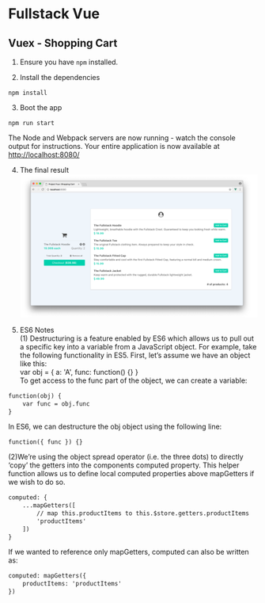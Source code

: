 # Fullstack Vue

## Vuex - Shopping Cart

1. Ensure you have `npm` installed.

2. Install the dependencies

````
npm install
````

3. Boot the app

````
npm run start
````

The Node and Webpack servers are now running - watch the console output for instructions. Your entire application is now available at [http://localhost:8080/](http://localhost:8080/)

4. The final result
![Image text](https://raw.githubusercontent.com/BobJackson/vue-learning/master/vuex/shopping_cart/shopping_cart.png)

5. ES6 Notes  
(1) Destructuring is a feature enabled by ES6 which allows us to pull out a specific key into
a variable from a JavaScript object.
For example, take the following functionality in ES5. First, let’s assume we have an object
like this:  
var obj = { a: 'A', func: function() {} }  
To get access to the func part of the object, we can create a variable:
````
function(obj) {
    var func = obj.func
}
````
In ES6, we can destructure the obj object using the following line:  
````
function({ func }) {}
````
(2)We’re using the object spread operator (i.e. the three dots) to directly ‘copy’ the getters into the
   components computed property. This helper function allows us to define local computed properties
   above mapGetters if we wish to do so.
````
computed: {
    ...mapGetters([
        // map this.productItems to this.$store.getters.productItems
        'productItems'
    ])
}
````
 If we wanted to reference only mapGetters, computed can also
 be written as:
````
computed: mapGetters({
    productItems: 'productItems'
})
````